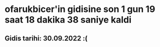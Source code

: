 # ofarukbicer'in gidisine son 1 gun 19 saat 18 dakika 38 saniye kaldi

## Gidis tarihi: 30.09.2022 :(